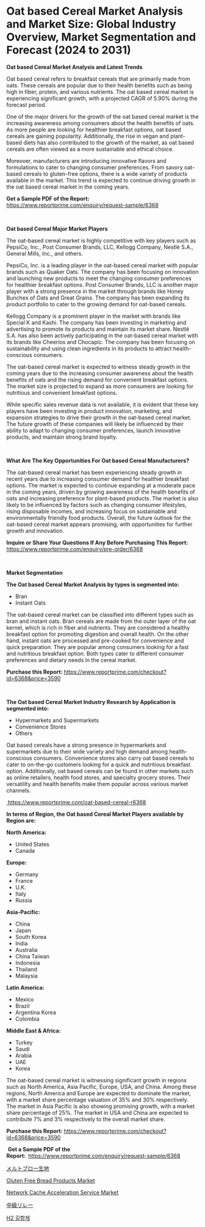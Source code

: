 <p><h1>Oat based Cereal Market Analysis and Market Size: Global Industry Overview, Market Segmentation and Forecast (2024 to 2031)</h1></p><p><strong>Oat based Cereal Market Analysis and Latest Trends</strong></p>
<p><p>Oat based cereal refers to breakfast cereals that are primarily made from oats. These cereals are popular due to their health benefits such as being high in fiber, protein, and various nutrients. The oat based cereal market is experiencing significant growth, with a projected CAGR of 5.90% during the forecast period.</p><p>One of the major drivers for the growth of the oat based cereal market is the increasing awareness among consumers about the health benefits of oats. As more people are looking for healthier breakfast options, oat based cereals are gaining popularity. Additionally, the rise in vegan and plant-based diets has also contributed to the growth of the market, as oat based cereals are often viewed as a more sustainable and ethical choice.</p><p>Moreover, manufacturers are introducing innovative flavors and formulations to cater to changing consumer preferences. From savory oat-based cereals to gluten-free options, there is a wide variety of products available in the market. This trend is expected to continue driving growth in the oat based cereal market in the coming years.</p></p>
<p><strong>Get a Sample PDF of the Report:&nbsp;</strong> <a href="https://www.reportprime.com/enquiry/request-sample/6368">https://www.reportprime.com/enquiry/request-sample/6368</a></p>
<p>&nbsp;</p>
<p><strong>Oat based Cereal Major Market Players</strong></p>
<p><p>The oat-based cereal market is highly competitive with key players such as PepsiCo, Inc., Post Consumer Brands, LLC, Kellogg Company, Nestlé S.A., General Mills, Inc., and others. </p><p>PepsiCo, Inc. is a leading player in the oat-based cereal market with popular brands such as Quaker Oats. The company has been focusing on innovation and launching new products to meet the changing consumer preferences for healthier breakfast options. Post Consumer Brands, LLC is another major player with a strong presence in the market through brands like Honey Bunches of Oats and Great Grains. The company has been expanding its product portfolio to cater to the growing demand for oat-based cereals.</p><p>Kellogg Company is a prominent player in the market with brands like Special K and Kashi. The company has been investing in marketing and advertising to promote its products and maintain its market share. Nestlé S.A. has also been actively participating in the oat-based cereal market with its brands like Cheerios and Chocapic. The company has been focusing on sustainability and using clean ingredients in its products to attract health-conscious consumers.</p><p>The oat-based cereal market is expected to witness steady growth in the coming years due to the increasing consumer awareness about the health benefits of oats and the rising demand for convenient breakfast options. The market size is projected to expand as more consumers are looking for nutritious and convenient breakfast options.</p><p>While specific sales revenue data is not available, it is evident that these key players have been investing in product innovation, marketing, and expansion strategies to drive their growth in the oat-based cereal market. The future growth of these companies will likely be influenced by their ability to adapt to changing consumer preferences, launch innovative products, and maintain strong brand loyalty.</p></p>
<p>&nbsp;</p>
<p><strong>What Are The Key Opportunities For Oat based Cereal Manufacturers?</strong></p>
<p><p>The oat-based cereal market has been experiencing steady growth in recent years due to increasing consumer demand for healthier breakfast options. The market is expected to continue expanding at a moderate pace in the coming years, driven by growing awareness of the health benefits of oats and increasing preference for plant-based products. The market is also likely to be influenced by factors such as changing consumer lifestyles, rising disposable incomes, and increasing focus on sustainable and environmentally friendly food products. Overall, the future outlook for the oat-based cereal market appears promising, with opportunities for further growth and innovation.</p></p>
<p><strong>Inquire or Share Your Questions If Any Before Purchasing This Report:</strong> <a href="https://www.reportprime.com/enquiry/pre-order/6368">https://www.reportprime.com/enquiry/pre-order/6368</a></p>
<p>&nbsp;</p>
<p><strong>Market Segmentation</strong></p>
<p><strong>The Oat based Cereal Market Analysis by types is segmented into:</strong></p>
<p><ul><li>Bran</li><li>Instant Oats</li></ul></p>
<p><p>The oat-based cereal market can be classified into different types such as bran and instant oats. Bran cereals are made from the outer layer of the oat kernel, which is rich in fiber and nutrients. They are considered a healthy breakfast option for promoting digestion and overall health. On the other hand, instant oats are processed and pre-cooked for convenience and quick preparation. They are popular among consumers looking for a fast and nutritious breakfast option. Both types cater to different consumer preferences and dietary needs in the cereal market.</p></p>
<p><strong>Purchase this Report:&nbsp;</strong><a href="https://www.reportprime.com/checkout?id=6368&price=3590">https://www.reportprime.com/checkout?id=6368&price=3590</a></p>
<p>&nbsp;</p>
<p><strong>The Oat based Cereal Market Industry Research by Application is segmented into:</strong></p>
<p><ul><li>Hypermarkets and Supermarkets</li><li>Convenience Stores</li><li>Others</li></ul></p>
<p><p>Oat based cereals have a strong presence in hypermarkets and supermarkets due to their wide variety and high demand among health-conscious consumers. Convenience stores also carry oat based cereals to cater to on-the-go customers looking for a quick and nutritious breakfast option. Additionally, oat based cereals can be found in other markets such as online retailers, health food stores, and specialty grocery stores. Their versatility and health benefits make them popular across various market channels.</p></p>
<p><a href="https://www.reportprime.com/oat-based-cereal-r6368">&nbsp;https://www.reportprime.com/oat-based-cereal-r6368</a></p>
<p><strong>In terms of Region, the Oat based Cereal Market Players available by Region are:</strong></p>
<p>
    <p> <strong> North America: </strong>
        <ul>
            <li>United States</li>
            <li>Canada</li>
        </ul>
        </p> 
    <p> <strong> Europe: </strong>
        <ul>
            <li>Germany</li>
            <li>France</li>
            <li>U.K.</li>
            <li>Italy</li>
            <li>Russia</li>
        </ul>
        </p> 
    <p> <strong> Asia-Pacific: </strong>
        <ul>
            <li>China</li>
            <li>Japan</li>
            <li>South Korea</li>
            <li>India</li>
            <li>Australia</li>
            <li>China Taiwan</li>
            <li>Indonesia</li>
            <li>Thailand</li>
            <li>Malaysia</li>
        </ul>
        </p> 
    <p> <strong> Latin America: </strong>
        <ul>
            <li>Mexico</li>
            <li>Brazil</li>
            <li>Argentina Korea</li>
            <li>Colombia</li>
        </ul>
        </p> 
    <p> <strong> Middle East & Africa: </strong>
        <ul>
            <li>Turkey</li>
            <li>Saudi</li>
            <li>Arabia</li>
            <li>UAE</li>
            <li>Korea</li>
        </ul>
    </p>
    </p>
<p><p>The oat-based cereal market is witnessing significant growth in regions such as North America, Asia Pacific, Europe, USA, and China. Among these regions, North America and Europe are expected to dominate the market, with a market share percentage valuation of 35% and 30% respectively. The market in Asia Pacific is also showing promising growth, with a market share percentage of 25%. The market in USA and China are expected to contribute 7% and 3% respectively to the overall market share.</p></p>
<p><strong>Purchase this Report: </strong><a href="https://www.reportprime.com/checkout?id=6368&price=3590">https://www.reportprime.com/checkout?id=6368&price=3590</a></p>
<p>&nbsp;<strong>Get a Sample PDF of the Report:&nbsp;&nbsp;</strong><a href="https://www.reportprime.com/enquiry/request-sample/6368">https://www.reportprime.com/enquiry/request-sample/6368</a></p>
<p><strong></strong></p>
<p><p><a href="https://medium.com/@addiehirthe05/%E6%AC%A1%E3%81%AE%E6%96%87%E7%AB%A0%E3%82%92%E6%97%A5%E6%9C%AC%E8%AA%9E%E3%81%AB%E7%BF%BB%E8%A8%B3%E3%81%97%E3%81%A6%E3%81%8F%E3%81%A0%E3%81%95%E3%81%84-melt-blowing-fabric-market-size-by-type-fine-fiber-melt-blowing-fabric-dual-801b5c749377">メルトブロー生地</a></p><p><a href="https://github.com/pennyaldbrittonh658/Market-Research-Report-List-1/blob/main/gluten-free-bread-products-market.md">Gluten Free Bread Products Market</a></p><p><a href="https://medium.com/@madw10245644/global-network-cache-acceleration-service-industry-types-applications-market-players-regional-aa150133f843">Network Cache Acceleration Service Market</a></p><p><a href="https://medium.com/@rodhoppe07/%E4%B8%AD%E7%B6%99%E3%83%AA%E3%83%AC%E3%83%BC%E5%B8%82%E5%A0%B4%E8%A6%8F%E6%A8%A1-%E5%B8%82%E5%A0%B4%E3%82%BB%E3%82%B0%E3%83%A1%E3%83%B3%E3%83%86%E3%83%BC%E3%82%B7%E3%83%A7%E3%83%B3-%E5%B8%82%E5%A0%B4%E5%8B%95%E5%90%91-%E6%88%90%E9%95%B7%E5%88%86%E6%9E%90%E4%BA%88%E6%B8%AC2031%E5%B9%B4%E3%81%BE%E3%81%A7-606171f0b3a5">中級リレー</a></p><p><a href="https://medium.com/@jeralderzog65756e/%EC%A0%84%EC%84%B8%EA%B3%84-h2-%EC%96%B5%EC%A0%9C%EC%A0%9C-%EC%8B%9C%EC%9E%A5-%EA%B7%9C%EB%AA%A8%EB%8A%94-12-9-%EC%9D%98-%EC%97%B0%ED%8F%89%EA%B7%A0-%EC%84%B1%EC%9E%A5%EB%A5%A0%EC%9D%84-%EB%8B%AC%EC%84%B1%ED%95%A0-%EA%B2%83%EC%9C%BC%EB%A1%9C-%EA%B8%B0%EB%8C%80%EB%90%98%EB%A9%B0-%EC%9D%B4-%EB%B3%B4%EA%B3%A0%EC%84%9C%EB%8A%94-2024%EB%85%84%EB%B6%80%ED%84%B0-2031%EB%85%84%EA%B9%8C%EC%A7%80%EC%9D%98-%EC%8B%9C%EC%9E%A5-%EC%84%B1%EC%9E%A5-%ED%8A%B8%EB%A0%8C%EB%93%9C-%EA%B8%B0%ED%9A%8C-%EB%B0%8F-%EC%98%88%EC%B8%A1%EC%9D%84-%EB%8B%A4%EB%A3%B9%EB%8B%88%EB%8B%A4-ee65b191dc6d">H2 길항제</a></p></p>